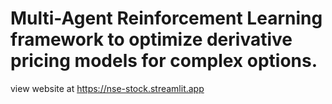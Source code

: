 #  Multi-Agent Reinforcement Learning framework to optimize derivative pricing models for complex options.

view website at https://nse-stock.streamlit.app
